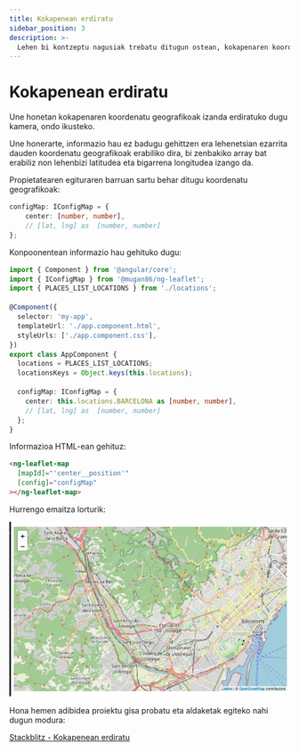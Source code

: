 ```yaml
---
title: Kokapenean erdiratu
sidebar_position: 3
description: >-
  Lehen bi kontzeptu nagusiak trebatu ditugun ostean, kokapenaren koordenatuak zehaztuko ditugu mapan zehazteko
---
```


# Kokapenean erdiratu

Une honetan kokapenaren koordenatu geografikoak izanda erdiratuko dugu kamera, ondo ikusteko.

Une honerarte, informazio hau ez badugu gehittzen era lehenetsian ezarrita dauden koordenatu geografikoak erabiliko dira, bi zenbakiko array bat erabiliz non lehenbizi latitudea eta bigarrena longitudea izango da.

Propietatearen egituraren barruan sartu behar ditugu koordenatu geografikoak:

```typescript
configMap: IConfigMap = {
    center: [number, number],
    // [lat, lng] as  [number, number]
};
```

Konpoonentean informazio hau gehituko dugu:

```typescript
import { Component } from '@angular/core';
import { IConfigMap } from '@mugan86/ng-leaflet';
import { PLACES_LIST_LOCATIONS } from './locations';

@Component({
  selector: 'my-app',
  templateUrl: './app.component.html',
  styleUrls: ['./app.component.css'],
})
export class AppComponent {
  locations = PLACES_LIST_LOCATIONS;
  locationsKeys = Object.keys(this.locations);

  configMap: IConfigMap = {
    center: this.locations.BARCELONA as [number, number],
    // [lat, lng] as  [number, number]
  };
}
```

Informazioa HTML-ean gehituz:

```html
<ng-leaflet-map
  [mapId]="'center__position'"
  [config]="configMap"
></ng-leaflet-map>
```

Hurrengo emaitza lorturik:

![Mapa erdian](https://raw.githubusercontent.com/mugan86/i18n-ng-leaflet-doc/master/.gitbook/assets/02-mapa-center.png)

Hona hemen adibidea proiektu gisa probatu eta aldaketak egiteko nahi dugun modura:

[Stackblitz - Kokapenean erdiratu](https://stackblitz.com/edit/angular-leaflet-map-basic-set-center-position?embed=1&file=src/app/app.component.ts&theme=dark)

